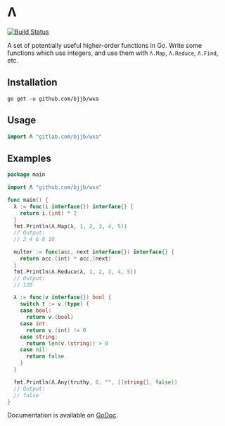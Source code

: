 # Λ

[![Build Status][badge]][home]

A set of potentially useful higher-order functions in Go. Write some functions
which use integers, and use them with `Λ.Map`, `Λ.Reduce`, `Λ.Find`, etc.

## Installation

    go get -u github.com/bjjb/wxa

## Usage

```go
import Λ "gitlab.com/bjjb/wxa"
```

## Examples

```go
package main

import Λ "github.com/bjjb/wxa"

func main() {
  λ := func(i interface{}) interface{} {
    return i.(int) * 2
  }
  fmt.Println(Λ.Map(λ, 1, 2, 3, 4, 5))
  // Output:
  // 2 4 6 8 10

  multer := func(acc, next interface{}) interface{} {
    return acc.(int) * acc.(next)
  }
  fmt.Println(Λ.Reduce(λ, 1, 2, 3, 4, 5))
  // Output:
  // 120

  λ := func(v interface{}) bool {
    switch t := v.(type) {
    case bool:
      return v.(bool)
    case int:
      return v.(int) != 0
    case string:
      return len(v.(string)) > 0
    case nil:
      return false
    }
  }

  fmt.Println(Λ.Any(truthy, 0, "", []string{}, false))
  // Output:
  // false
}
```

Documentation is available on [GoDoc](https://godoc.org/github.com/bjjb/wxa).

[home]: https://travis-ci.com/bjjb/wxa
[badge]: https://travis-ci.com/bjjb/wxa.svg?branch=master
